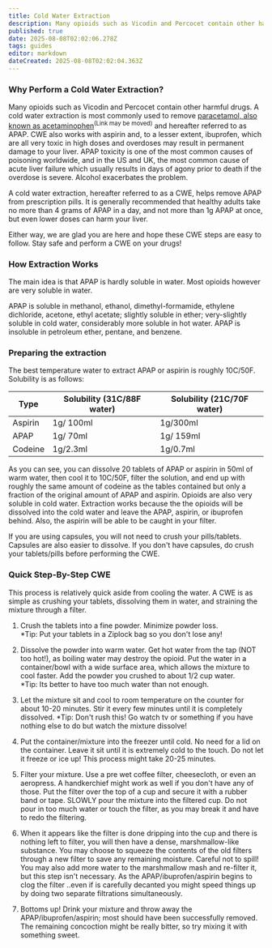 ```yaml
---
title: Cold Water Extraction
description: Many opioids such as Vicodin and Percocet contain other harmful drugs. A cold water extraction is most commonly used to remove paracetamol, also known as...
published: true
date: 2025-08-08T02:02:06.278Z
tags: guides
editor: markdown
dateCreated: 2025-08-08T02:02:04.363Z
---
```


### Why Perform a Cold Water Extraction?

Many opioids such as Vicodin and Percocet contain other harmful drugs. A cold water extraction is most commonly used to remove [paracetamol, also known as acetaminophen](/en/paracetamol-acetaminophen)<sup>(Link may be moved)</sup> and hereafter referred to as APAP. CWE also works with aspirin and, to a lesser extent, ibuprofen, which are all very toxic in high doses and overdoses may result in permanent damage to your liver. APAP toxicity is one of the most common causes of poisoning worldwide, and in the US and UK, the most common cause of acute liver failure which usually results in days of agony prior to death if the overdose is severe. Alcohol exacerbates the problem.

A cold water extraction, hereafter referred to as a CWE, helps remove APAP from prescription pills. It is generally recommended that healthy adults take no more than 4 grams of APAP in a day, and not more than 1g APAP at once, but even lower doses can harm your liver.

Either way, we are glad you are here and hope these CWE steps are easy to follow. Stay safe and perform a CWE on your drugs!

### How Extraction Works

The main idea is that APAP is hardly soluble in water. Most opioids however are very soluble in water.

APAP is soluble in methanol, ethanol, dimethyl-formamide, ethylene dichloride, acetone, ethyl acetate; slightly soluble in ether; very-slightly soluble in cold water, considerably more soluble in hot water. APAP is insoluble in petroleum ether, pentane, and benzene.

### Preparing the extraction

The best temperature water to extract APAP or aspirin is roughly 10C/50F. Solubility is as follows:

| Type | Solubility (31C/88F water) | Solubility (21C/70F water) |
|------|------------------------------|----------------------------|
| Aspirin | 1g/ 100ml | 1g/300ml |
| APAP | 1g/ 70ml | 1g/ 159ml |
| Codeine | 1g/2.3ml | 1g/0.7ml |

As you can see, you can dissolve 20 tablets of APAP or aspirin in 50ml of warm water, then cool it to 10C/50F, filter the solution, and end up with roughly the same amount of codeine as the tables contained but only a fraction of the original amount of APAP and aspirin. Opioids are also very soluble in cold water. Extraction works because the the opioids will be dissolved into the cold water and leave the APAP, aspirin, or ibuprofen behind. Also, the aspirin will be able to be caught in your filter.

If you are using capsules, you will not need to crush your pills/tablets. Capsules are also easier to dissolve. If you don't have capsules, do crush your tablets/pills before performing the CWE.

### Quick Step-By-Step CWE

This process is relatively quick aside from cooling the water. A CWE is as simple as crushing your tablets, dissolving them in water, and straining the mixture through a filter.

1. Crush the tablets into a fine powder. Minimize powder loss.  
*Tip: Put your tablets in a Ziplock bag so you don't lose any!

2. Dissolve the powder into warm water. Get hot water from the tap (NOT too hot!), as boiling water may destroy the opioid. Put the water in a container/bowl with a wide surface area, which allows the mixture to cool faster. Add the powder you crushed to about 1/2 cup water.  
*Tip: Its better to have too much water than not enough.

3. Let the mixture sit and cool to room temperature on the counter for about 10-20 minutes. Stir it every few minutes until it is completely dissolved.
*Tip: Don't rush this! Go watch tv or something if you have nothing else to do but watch the mixture dissolve!

4. Put the container/mixture into the freezer until cold. No need for a lid on the container. Leave it sit until it is extremely cold to the touch. Do not let it freeze or ice up! This process might take 20-25 minutes.

5. Filter your mixture. Use a pre wet coffee filter, cheesecloth, or even an aeropress. A handkerchief might work as well if you don't have any of those. Put the filter over the top of a cup and secure it with a rubber band or tape. SLOWLY pour the mixture into the filtered cup. Do not pour in too much water or touch the filter, as you may break it and have to redo the filtering.

6. When it appears like the filter is done dripping into the cup and there is nothing left to filter, you will then have a dense, marshmallow-like substance. You may choose to squeeze the contents of the old filters through a new filter to save any remaining moisture. Careful not to spill! You may also add more water to the marshmallow mash and re-filter it, but this step isn't necessary. As the APAP/ibuprofen/aspirin begins to clog the filter ..even if is carefully decanted you might speed things up by doing two separate filtrations simultaneously.

7. Bottoms up! Drink your mixture and throw away the APAP/ibuprofen/aspirin; most should have been successfully removed. The remaining concoction might be really bitter, so try mixing it with something sweet.